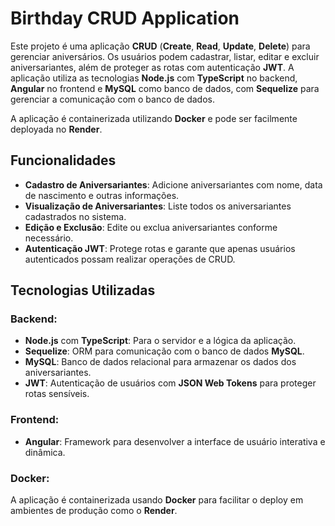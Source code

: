 # **Birthday CRUD Application**

Este projeto é uma aplicação **CRUD** (**Create**, **Read**, **Update**, **Delete**) para gerenciar aniversários. Os usuários podem cadastrar, listar, editar e excluir aniversariantes, além de proteger as rotas com autenticação **JWT**. A aplicação utiliza as tecnologias **Node.js** com **TypeScript** no backend, **Angular** no frontend e **MySQL** como banco de dados, com **Sequelize** para gerenciar a comunicação com o banco de dados.

A aplicação é containerizada utilizando **Docker** e pode ser facilmente deployada no **Render**.

## **Funcionalidades**
- **Cadastro de Aniversariantes**: Adicione aniversariantes com nome, data de nascimento e outras informações.
- **Visualização de Aniversariantes**: Liste todos os aniversariantes cadastrados no sistema.
- **Edição e Exclusão**: Edite ou exclua aniversariantes conforme necessário.
- **Autenticação JWT**: Protege rotas e garante que apenas usuários autenticados possam realizar operações de CRUD.

## **Tecnologias Utilizadas**

### **Backend**:
- **Node.js** com **TypeScript**: Para o servidor e a lógica da aplicação.
- **Sequelize**: ORM para comunicação com o banco de dados **MySQL**.
- **MySQL**: Banco de dados relacional para armazenar os dados dos aniversariantes.
- **JWT**: Autenticação de usuários com **JSON Web Tokens** para proteger rotas sensíveis.

### **Frontend**:
- **Angular**: Framework para desenvolver a interface de usuário interativa e dinâmica.

### **Docker**:
A aplicação é containerizada usando **Docker** para facilitar o deploy em ambientes de produção como o **Render**.
